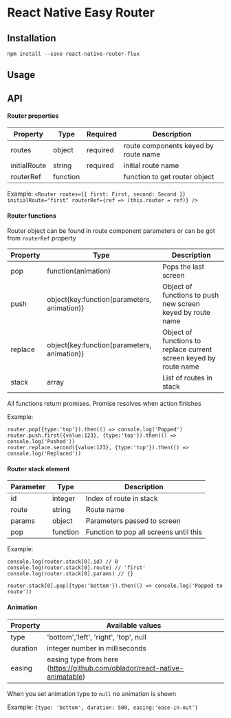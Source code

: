 # React Native Easy Router

## Installation

```
npm install --save react-native-router-flux
```

## Usage

## API

#### Router properties

| Property     | Type     | Required | Description                          |
| ------------ | -------- | -------- | ------------------------------------ |
| routes       | object   | required | route components keyed by route name |
| initialRoute | string   | required | initial route name                   |
| routerRef    | function |          | function to get router object        |

Example: `<Router routes={{ first: First, second: Second }} initialRoute="first" routerRef={ref => (this.router = ref)} />`

#### Router functions

Router object can be found in route component parameters or can be got from `routerRef` property

| Property | Type                                        | Description                                                       |
| -------- | ------------------------------------------- | ----------------------------------------------------------------- |
| pop      | function(animation)                         | Pops the last screen                                              |
| push     | object{key:function(parameters, animation)} | Object of functions to push new screen keyed by route name        |
| replace  | object{key:function(parameters, animation)} | Object of functions to replace current screen keyed by route name |
| stack    | array                                       | List of routes in stack                                           |

All functions return promises. Promise resolves when action finishes

Example:

```
router.pop({type:'top'}).then(() => console.log('Popped')
router.push.first({value:123}, {type:'top'}).then(() => console.log('Pushed'))
router.replace.second({value:123}, {type:'top'}).then(() => console.log('Replaced'))
```

#### Router stack element

| Parameter | Type     | Description                            |
| --------- | -------- | -------------------------------------- |
| id        | integer  | Index of route in stack                |
| route     | string   | Route name                             |
| params    | object   | Parameters passed to screen            |
| pop       | function | Function to pop all screens until this |

Example:

```
console.log(router.stack[0].id) // 0
console.log(router.stack[0].route) // 'first'
console.log(router.stack[0].params) // {}

router.stack[0].pop({type:'bottom'}).then(() => console.log('Popped to route'))
```

#### Animation

| Property | Available values                                                           |
| -------- | -------------------------------------------------------------------------- |
| type     | 'bottom','left', 'right', 'top', null                                      |
| duration | integer number in milliseconds                                             |
| easing   | easing type from here (https://github.com/oblador/react-native-animatable) |

When you set animation type to `null` no animation is shown

Example: `{type: 'bottom', duration: 500, easing:'ease-in-out'}`
